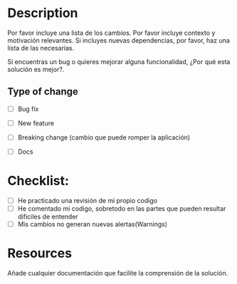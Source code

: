 # Description

Por favor incluye una lista de los cambios. 
Por favor incluye contexto y motivación relevantes. Si incluyes nuevas dependencias, por favor, haz una lista de las necesarias.

Si encuentras un bug o quieres mejorar alguna funcionalidad, ¿Por qué esta solución es mejor?.


## Type of change

- [ ] Bug fix 
- [ ] New feature 
- [ ] Breaking change (cambio que puede romper la aplicación)
- [ ] Docs


# Checklist:

- [ ] He practicado una revisión de mi propio codigo
- [ ] He comentado mi codigo, sobretodo en las partes que pueden resultar dificiles de entender
- [ ] Mis cambios no generan nuevas alertas(Warnings)

# Resources

Añade cualquier documentación que facilite la comprensión de la solución.
